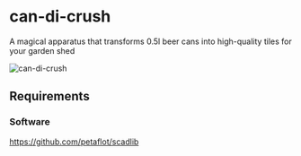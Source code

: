# can-di-crush

A magical apparatus that transforms 0.5l beer cans into high-quality
tiles for your garden shed

![can-di-crush](can-di-crush.png)

## Requirements

### Software

https://github.com/petaflot/scadlib
